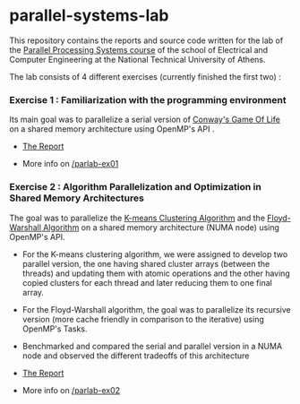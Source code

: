 # parallel-systems-lab

This repository contains the reports and source code written for the lab of the [Parallel Processing Systems course](https://www.ece.ntua.gr/en/undergraduate/courses/3257) of the school of Electrical and Computer Engineering at the National Technical University of Athens.

The lab consists of 4 different exercises (currently finished the first two) :
### Exercise 1 : Familiarization with the programming environment
Its main goal was to parallelize a serial version of [Conway's Game Of Life](https://en.wikipedia.org/wiki/Conway%27s_Game_of_Life) on a shared memory architecture using OpenMP's API .

- [The Report](https://github.com/johnpalaios/parallel-systems-lab/blob/main/parlab-ex01/report_ex01.pdf)

- More info on [/parlab-ex01](https://github.com/johnpalaios/parallel-systems-lab/tree/main/parlab-ex01)


### Exercise 2 : Algorithm Parallelization and Optimization in Shared Memory Architectures
The goal was to parallelize the [K-means Clustering Algorithm](https://en.wikipedia.org/wiki/K-means_clustering)  and the [Floyd-Warshall Algorithm](https://en.wikipedia.org/wiki/Floyd%E2%80%93Warshall_algorithm)  on a shared memory architecture (NUMA node) using OpenMP's API.
- For the K-means clustering algorithm, we were assigned to develop two parallel version, the one having shared cluster arrays (between the threads) and updating them with atomic operations and the other having copied clusters for each thread and later reducing them to one final array.
- For the Floyd-Warshall algorithm, the goal was to parallelize its recursive version (more cache friendly in comparison to the iterative) using OpenMP's Tasks.
- Benchmarked and compared the serial and parallel version in a NUMA node and observed the different tradeoffs of this architecture

- [The Report](https://github.com/johnpalaios/parallel-systems-lab/blob/main/parlab-ex02/report_ex02.pdf)


- More info on [/parlab-ex02](https://github.com/johnpalaios/parallel-systems-lab/tree/main/parlab-ex02)



